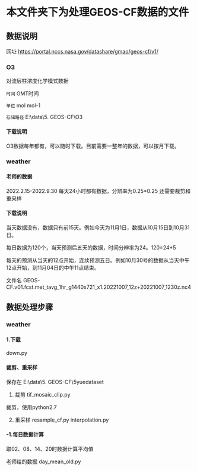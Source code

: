 # 本文件夹下为处理GEOS-CF数据的文件
## 数据说明

网址  https://portal.nccs.nasa.gov/datashare/gmao/geos-cf/v1/

### O3

对流层柱浓度化学模式数据

`时间` GMT时间

`单位` mol mol-1

`存储路径` E:\data\5. GEOS-CF\O3

#### 下载说明

O3数据每年都有，可以随时下载。目前需要一整年的数据，可以按月下载。



### weather

#### 老师的数据
2022.2.15-2022.9.30
每天24小时都有数据，分辨率为0.25*0.25
还需要裁剪和重采样

#### 下载说明

当天数据没有，数据只有前15天。例如今天为11月1日，数据从10月15日到10月31日。

每日数据为120个，当天预测后五天的数据，时间分辨率为24。120=24*5

每天的预测从当天的12点开始，连续预测五日。例如10月30号的数据从当天中午12点开始，到11月04日的中午11点结束。

文件名 GEOS-CF.v01.fcst.met_tavg_1hr_g1440x721_x1.20221007_12z+20221007_1230z.nc4

## 数据处理步骤

### weather

#### 1.下载
down.py


#### 裁剪、重采样
保存在 E:\data\5. GEOS-CF\5yuedataset

1. 裁剪
tif_mosaic_clip.py

裁剪，使用python2.7


2. 重采样
resample_cf.py
interpolation.py



#### -1.每日数据计算
取02、08、14、20时数据计算平均值

老师给的数据
day_mean_old.py

